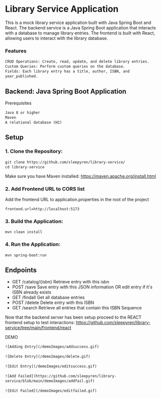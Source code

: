 # Library Service Application

This is a mock library service application built with Java Spring Boot and React. The backend service is a Java Spring Boot application that interacts with a database to manage library entries. The frontend is built with React, allowing users to interact with the library database.
### Features

    CRUD Operations: Create, read, update, and delete library entries.
    Custom Queries: Perform custom queries on the database.
    Fields: Each library entry has a title, author, ISBN, and year_published.

## Backend: Java Spring Boot Application
Prerequisites

    Java 8 or higher
    Maven
    A relational database (H2)

## Setup

### 1. Clone the Repository:
    
    
    git clone https://github.com/sleepyren/library-service/
    cd library-service

Make sure you have Maven installed:
https://maven.apache.org/install.html

### 2. Add Frontend URL to CORS list
Add the frontend URL to application.properties in the root of the project
```
frontend.url=http://localhost:5173
```
### 3. Build the Application:
```
mvn clean install
```
### 4. Run the Application:

```
mvn spring-boot:run
```

## Endpoints
- GET /catalog/{isbn} Retrieve entry with this isbn 
- POST /save Save entry with this JSON information OR edit entry if it's ISBN already exists
- GET /findall Get all database entries
- POST /delete Delete entry with this ISBN
- GET /search Retrieve all entries that contain this ISBN Sequence

Now that the backend server has been setup proceed to the REACT frontend setup to test interactions:
https://github.com/sleepyren/library-service/tree/main/frontend/react

DEMO

    ![Adding Entry](/demoImages/addsuccess.gif) 

    ![Delete Entry](/demoImages/delete.gif)

    ![Edit Entry](/demoImages/editsuccess.gif)

    ![Add Failed](https://github.com/sleepyren/library-service/blob/main/demoImages/addfail.gif)

    ![Edit Failed](/demoImages/editfailed.gif)